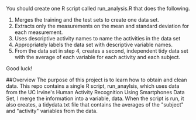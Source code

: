 You should create one R script called run_analysis.R that does the following.
1. Merges the training and the test sets to create one data set.
2. Extracts only the measurements on the mean and standard deviation for each measurement.
3. Uses descriptive activity names to name the activities in the data set
4. Appropriately labels the data set with descriptive variable names.
5. From the data set in step 4, creates a second, independent tidy data set with the average of each variable for each activity and each subject.

Good luck!

##Overview
 The purpose of this project is to learn how to obtain and clean data. This
 repo contains a single R script, run_anaylsis, which uses data from the UC
 Irvine's Human Activity Recognition Using Smartphones Data Set, I merge the
 information into a variable, data. When the script is run, it also creates,
 a tidydata.txt file that contains the averages of the "subject" and "activity"
 variables from the data.